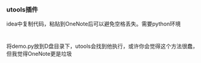 ### utools插件
idea中复制代码，粘贴到OneNote后可以避免空格丢失。需要python环境
#
将demo.py放到D盘目录下，utools会找到他执行，或许你会觉得这个方法很蠢，但我觉得OneNote更是垃圾